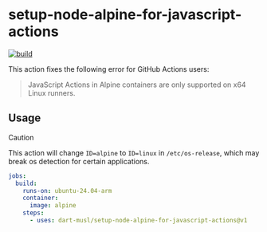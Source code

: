 # setup-node-alpine-for-javascript-actions

[![build](https://github.com/dart-musl/setup-node-alpine-for-javascript-actions/actions/workflows/build.yml/badge.svg)](https://github.com/dart-musl/setup-node-alpine-for-javascript-actions/actions/workflows/build.yml)

This action fixes the following error for GitHub Actions users:

> JavaScript Actions in Alpine containers are only supported on x64 Linux runners.

## Usage

> [!CAUTION]  
> This action will change `ID=alpine` to `ID=linux` in `/etc/os-release`, which may break os detection for certain applications.   

``` yaml
jobs:
  build:
    runs-on: ubuntu-24.04-arm
    container:
      image: alpine
    steps:
      - uses: dart-musl/setup-node-alpine-for-javascript-actions@v1
```
